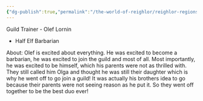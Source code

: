 ```yaml
---
{"dg-publish":true,"permalink":"/the-world-of-reighlor/reighlor-regions/kingdom-of-leloria/joleria/guilds-of-joleria/the-last-chance-lancers/lcl-staff/olef-lornin/"}
---
```


Guild Trainer - Olef Lornin 
- Half Elf Barbarian 

About: Olef is excited about everything. He was excited to become a barbarian, he was excited to join the guild and most of all. Most importantly, he was excited to be himself, which his parents were not as thrilled with. They still called him Olga and thought he was still their daughter which is why he went off to go join a guild! It was actually his brothers idea to go because their parents were not seeing reason as he put it. So they went off together to be the best duo ever!  